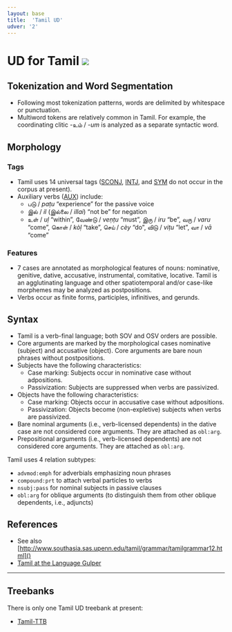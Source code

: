 ```yaml
---
layout: base
title:  'Tamil UD'
udver: '2'
---
```


# UD for Tamil <span class="flagspan"><img class="flag" src="../../flags/svg/IN.svg" /></span>

## Tokenization and Word Segmentation

* Following most tokenization patterns, words are delimited by whitespace or punctuation.
* Multiword tokens are relatively common in Tamil. For example, the coordinating clitic -உம் / _-um_ is analyzed as a separate syntactic word.

## Morphology

### Tags

* Tamil uses 14 universal tags ([SCONJ](), [INTJ](), and [SYM]() do not occur in the corpus at present).
* Auxiliary verbs ([AUX]()) include:
  * படு / _paṭu_ “experience” for the passive voice
  * இல் / _il_ (இல்லை / _illai_) “not be” for negation
  * உள் / _uḷ_ “within”, வேண்டு / _veṇṭu_ “must”, இரு / _iru_ “be”, வரு / _varu_ “come”, கொள் / _kòḷ_ “take”, செய் / _cèy_ “do”, விடு / _viṭu_ “let”, வா / _vā_ “come”

### Features

* 7 cases are annotated as morphological features of nouns: nominative, genitive, dative, accusative, instrumental, comitative, locative. Tamil is an agglutinating language and other spatiotemporal and/or case-like morphemes may be analyzed as postpositions.
* Verbs occur as finite forms, participles, infinitives, and gerunds.

## Syntax

* Tamil is a verb-final language; both SOV and OSV orders are possible.
* Core arguments are marked by the morphological cases nominative (subject) and accusative (object).
  Core arguments are bare noun phrases without postpositions.
* Subjects have the following characteristics:
  * Case marking: Subjects occur in nominative case without adpositions.
  * Passivization: Subjects are suppressed when verbs are passivized.
* Objects have the following characteristics:
  * Case marking: Objects occur in accusative case without adpositions.
  * Passivization: Objects become (non-expletive) subjects when verbs are passivized.
* Bare nominal arguments (i.e., verb-licensed dependents) in the dative case are not considered core arguments. They are attached as `obl:arg`.
* Prepositional arguments (i.e., verb-licensed dependents) are not considered core arguments. They are attached as `obl:arg`.

Tamil uses 4 relation subtypes:
* `advmod:emph` for adverbials emphasizing noun phrases
* `compound:prt` to attach verbal particles to verbs
* `nsubj:pass` for nominal subjects in passive clauses
* `obl:arg` for oblique arguments (to distinguish them from other oblique dependents, i.e., adjuncts)

## References

* See also [http://www.southasia.sas.upenn.edu/tamil/grammar/tamilgrammar12.html]()
* [Tamil at the Language Gulper](http://www.languagesgulper.com/eng/Tamil.html)

---

## Treebanks

There is only one Tamil UD treebank at present:

  * [Tamil-TTB](../treebanks/ta_ttb/index.html)
